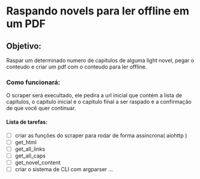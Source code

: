 # Raspando novels para ler offline em um PDF

## Objetivo:
Raspar um determinado numero de capitulos de alguma light novel, pegar o conteudo e criar um pdf com o conteudo para ler offline.

### Como funcionará:
O scraper será execultado, ele pedira a url inicial que contém a lista de capitulos, o capitulo inicial e o capitulo final a ser raspado e a confirmação de que você quer continuar.
  
#### Lista de tarefas:
- [ ] criar as funções do scraper para rodar de forma assincrona( aiohttp )
- [ ] get_html
- [ ] get_all_links
- [ ] get_all_caps
- [ ] get_novel_content  
- [ ] criar o sistema de CLI com argparser
... 
